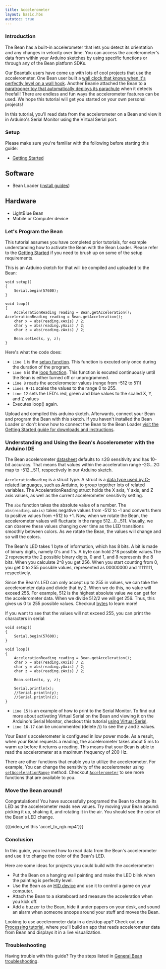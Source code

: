 ```yaml
---
title: Accelerometer
layout: basic.hbs
autotoc: true
---
```


### Introduction

The Bean has a built-in accelerometer that lets you detect its orientation and any changes in velocity over time. You can access the accelerometer's data from within your Arduino sketches by using specific functions or through any of the Bean platform SDKs.

Our Beantalk users have come up with lots of cool projects that use the accelerometer. One Bean user built a [wall clock that knows when it's perfectly level on a wall hook](#). Another Beanie attached the Bean to a [paratrooper toy that automatically deploys its parachute](#) when it detects freefall! There are endless and fun ways the accelerometer features can be used.  We hope this tutorial will get you started on your own personal projects!

In this tutorial, you'll read data from the accelerometer on a Bean and view it in Arduino's Serial Monitor using the Virtual Serial port.

### Setup

Please make sure you're familiar with the following before starting this guide:

* [Getting Started](#)

## Software

* Bean Loader ([install guides](#))

## Hardware

* LightBlue Bean
* Mobile or Computer device


### Let's Program the Bean

This tutorial assumes you have completed prior tutorials, for example understanding how to activate the Bean with the Bean Loader. Please refer to the [Getting Started](#) if you need to brush up on some of the setup requirements. 

This is an Arduino sketch for that will be compiled and uploaded to the Bean:  

```
void setup()
{
    Serial.begin(57600);
}

void loop()
{
    AccelerationReading reading = Bean.getAcceleration(); AccelerationReading reading = Bean.getAcceleration();
    char x = abs(reading.xAxis) / 2;
    char y = abs(reading.yAxis) / 2;
    char z = abs(reading.zAxis) / 2;

    Bean.setLed(x, y, z);
}
```

Here's what the code does:


* `Line 1` is the [setup function](https://www.arduino.cc/en/Serial/Begin). This function is excuted only once during the duration of the program.
* `Line 6` is the [loop function](https://www.arduino.cc/en/Reference/Loop).  This function is excuted continuously until the Bean is either turned off or unprogrammed.   
* `Line 8` reads the accelerometer values (range from -512 to 511)
* `Lines 9-11` scales the values to the range 0 to 255.
* `Line 12` sets the LED's red, green and blue values to the scaled X, Y, and Z values
* Executes loop() again. 


Upload and compiled this arduino sketch. Afterwards, connect your Bean and program the Bean with this sketch. If you haven't installed the Bean Loader or don't know how to connect the Bean to the Bean Loader [visit the Getting Started guide for downloads and instructions](#).

### Understanding and Using the Bean's Accelerometer with the Arduino IDE

The Bean accelerometer [datasheet](http://ae-bst.resource.bosch.com/media/products/dokumente/bma250/bst-bma250-ds002-05.pdf) defaults to ±2G sensitivity and has 10-bit accuracy. That means that values within the acceleration range -2G...2G map to -512...511, respectively in our Arduino sketch.

`AccelerationReading` is a struct type. A struct is a [data type used by C-related languages, such as Arduino](http://playground.arduino.cc/Code/Struct), to group together lots of related variables. The AccelerationReading struct holds the X axis, Y axis, and Z axis values, as well as the current accelerometer sensitivity setting.

The `abs` function takes the absolute value of a number. The `abs(reading.xAxis)` takes negative values from -512 to -1 and converts them to positive values from +512 to +1. Now, when we rotate the Bean, the accelerometer values will fluctuate in the range 512...0...511.  Visually, we can observe these values changing over time as the LED transitions smoothly between colors. As we rotate the Bean, the values will change and so will the colors.


The Bean's LED takes 1 byte of information, which has 8 bits. A bit is made of binary digits, namely 0's and 1's. A byte can hold 2^8 possible values.The 2 represents the 2 possible binary digits, 0 and 1, and 8 represents the 8 bits. When you calculate 2^8 you get 256.  When you start counting from 0, you get 0 to 255 possible values, represented as 00000000 and 11111111, respectively.  

Since the Bean's LED can only accept up to 255 in values, we can take the accelerometer data and divide that by 2.  When we do this, no value will exceed 255. For example, 512 is the highest absolute value we  can get for the accelerometer data.  When we divide 512/2 we will get 256. Thus, this gives us 0 to 255 possible values.  Checkout [bytes](https://www.arduino.cc/en/Reference/Byte) to learn more!  

If you want to see that the values will not exceed 255, you can print the characters in serial:


```
void setup()
{
    Serial.begin(57600);
}

void loop()
{
    AccelerationReading reading = Bean.getAcceleration(); 
    char x = abs(reading.xAxis) / 2;
    char y = abs(reading.yAxis) / 2;
    char z = abs(reading.zAxis) / 2;

    Bean.setLed(x, y, z);

    Serial.println(x);
    //Serial.println(y);
    //Serial.println(z);
}
```

 * `Line 15` is an example of how to print to the Serial Monitor. To find out more about activating Virtual Serial on the Bean and viewing it on the Arduino's Serial Monitor, checkout this tutorial [using Virtual Serial](#).
 * `Line 16-17` can be uncommented (delete //) to see the y and z values.


Your Bean's accelerometer is configured in low power mode.  As a result, when your Bean requests a reading, the accelerometer takes about 5 ms to warm up before it returns a reading. This means that your Bean is able to read the accelerometer at a maximum frequency of 200 Hz.

There are other functions that enable you to utilize the accelerometer. For example, You can change the sensitivity of the accelerometer using [`setAccelerationRange`](#) method. Checkout [`Accelerometer`](#) to see more functions that are available to you. 



### Move the Bean around!

Congratulations!  You have successfully programed the Bean to change its LED as the accelerometer reads new values. Try moving your Bean around: picking it up, shaking it, and rotating it in the air. You should see the color of the Bean's LED change.

{{{video_rel this 'accel_to_rgb.mp4'}}}

### Conclusion

In this guide, you learned how to read data from the Bean's accelerometer and use it to change the color of the Bean's LED.

Here are some ideas for projects you could build with the accelerometer:

* Put the Bean on a hanging wall painting and make the LED blink when the painting is perfectly level.
* Use the Bean as an [HID device](#) and use it to control a game on your computer.
* Attach the Bean to a skateboard and measure the acceleration when you kick off.
* Add a buzzer to the Bean, hide it under papers on your desk, and sound an alarm when someone snoops around your stuff and moves the Bean.

Looking to use accelerometer data in a desktop app? Check out our [Processing tutorial](#), where you'll build an app that reads accelerometer data from Bean and displays it in a live visualization.

### Troubleshooting

Having trouble with this guide? Try the steps listed in [General Bean troubleshooting](#).

